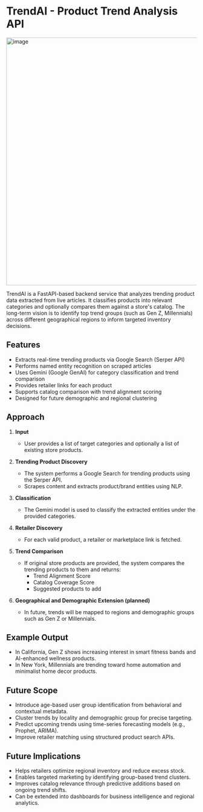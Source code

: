 # TrendAI - Product Trend Analysis API
<img width="1126" height="655" alt="image" src="https://github.com/user-attachments/assets/7c907de1-1b85-4bfb-8eec-61065f4072c6" />

TrendAI is a FastAPI-based backend service that analyzes trending product data extracted from live articles. It classifies products into relevant categories and optionally compares them against a store's catalog. The long-term vision is to identify top trend groups (such as Gen Z, Millennials) across different geographical regions to inform targeted inventory decisions.

## Features

- Extracts real-time trending products via Google Search (Serper API)
- Performs named entity recognition on scraped articles
- Uses Gemini (Google GenAI) for category classification and trend comparison
- Provides retailer links for each product
- Supports catalog comparison with trend alignment scoring
- Designed for future demographic and regional clustering

## Approach

1. **Input**
   - User provides a list of target categories and optionally a list of existing store products.

2. **Trending Product Discovery**
   - The system performs a Google Search for trending products using the Serper API.
   - Scrapes content and extracts product/brand entities using NLP.

3. **Classification**
   - The Gemini model is used to classify the extracted entities under the provided categories.

4. **Retailer Discovery**
   - For each valid product, a retailer or marketplace link is fetched.

5. **Trend Comparison**
   - If original store products are provided, the system compares the trending products to them and returns:
     - Trend Alignment Score
     - Catalog Coverage Score
     - Suggested products to add

6. **Geographical and Demographic Extension (planned)**
   - In future, trends will be mapped to regions and demographic groups such as Gen Z or Millennials.

## Example Output

- In California, Gen Z shows increasing interest in smart fitness bands and AI-enhanced wellness products.
- In New York, Millennials are trending toward home automation and minimalist home decor products.

## Future Scope

- Introduce age-based user group identification from behavioral and contextual metadata.
- Cluster trends by locality and demographic group for precise targeting.
- Predict upcoming trends using time-series forecasting models (e.g., Prophet, ARIMA).
- Improve retailer matching using structured product search APIs.

## Future Implications

- Helps retailers optimize regional inventory and reduce excess stock.
- Enables targeted marketing by identifying group-based trend clusters.
- Improves catalog relevance through predictive additions based on ongoing trend shifts.
- Can be extended into dashboards for business intelligence and regional analytics.
